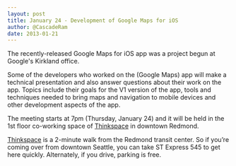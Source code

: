 ```yaml
---
layout: post
title: January 24 - Development of Google Maps for iOS
author: @CascadeRam
date: 2013-01-21 
---
```


The recently-released Google Maps for iOS app was a project begun at Google's Kirkland office. 

Some of the developers who worked on the (Google Maps) app will make a technical presentation and also answer questions about their work on the app. Topics include their goals for the V1 version of the app, tools and techniques needed to bring maps and navigation to mobile devices and other development aspects of the app.

The meeting starts at 7pm (Thursday, January 24) and it will be held in the 1st floor co-working space of [Thinkspace] in downtown Redmond.

[Thinkspace] is a 2-minute walk from the Redmond transit center. So if you’re coming over from downtown Seattle, you can take ST Express 545 to get here quickly.
Alternately, if you drive, parking is free.

[thinkspace]: http://thinkspace.com/about/location/ 
